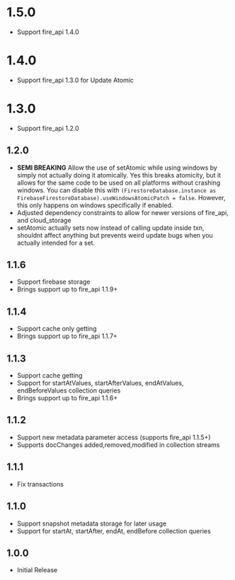 # 1.5.0
* Support fire_api 1.4.0

# 1.4.0
* Support fire_api 1.3.0 for Update Atomic

# 1.3.0
* Support fire_api 1.2.0

## 1.2.0

* **SEMI BREAKING** Allow the use of setAtomic while using windows by simply not actually doing it atomically. Yes this breaks atomicity, but it allows for the same code to be used on all platforms without crashing windows. You can disable this with `(FirestoreDatabase.instance as FirebaseFirestoreDatabase).useWindowsAtomicPatch = false`. However, this only happens on windows specifically if enabled.
* Adjusted dependency constraints to allow for newer versions of fire_api, and cloud_storage
* setAtomic actually sets now instead of calling update inside txn, shouldnt affect anything but prevents weird update bugs when you actually intended for a set.

## 1.1.6

* Support firebase storage
* Brings support up to fire_api 1.1.9+

## 1.1.4

* Support cache only getting
* Brings support up to fire_api 1.1.7+

## 1.1.3

* Support cache getting
* Support for startAtValues, startAfterValues, endAtValues, endBeforeValues collection queries
* Brings support up to fire_api 1.1.6+

## 1.1.2

* Support new metadata parameter access (supports fire_api 1.1.5+)
* Supports docChanges added,removed,modified in collection streams

## 1.1.1

* Fix transactions

## 1.1.0

* Support snapshot metadata storage for later usage
* Support for startAt, startAfter, endAt, endBefore collection queries

## 1.0.0

* Initial Release
